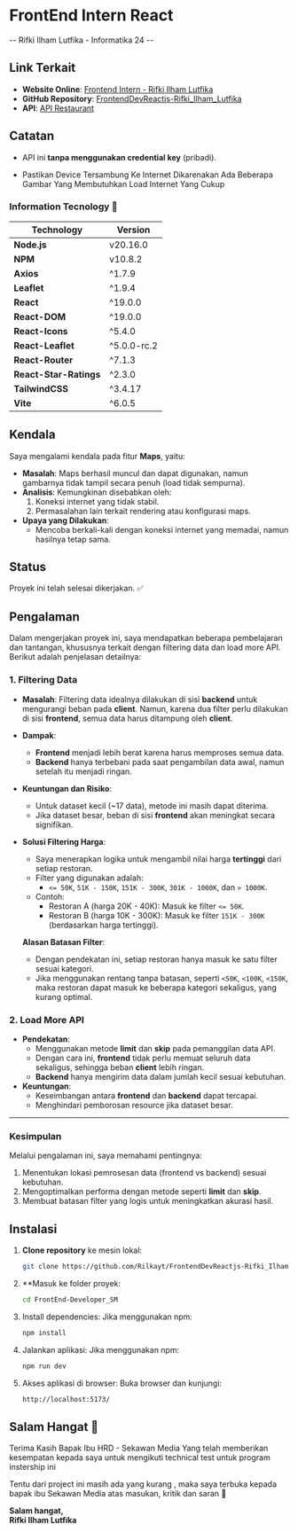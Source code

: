 # FrontEnd Intern React

-- Rifki Ilham Lutfika - Informatika 24 --

## Link Terkait

- **Website Online**: [Frontend Intern - Rifki Ilham Lutfika](https://frontend-intern-rifki-ilham-lutfika.netlify.app/)
- **GitHub Repository**: [FrontendDevReactjs-Rifki_Ilham_Lutfika](https://github.com/Rilkayt/FrontendDevReactjs-Rifki_Ilham_Lutfika)
- **API**: [API Restaurant](https://api-restaurant-gules.vercel.app/api/data)

## Catatan

- API ini **tanpa menggunakan credential key** (pribadi).

- Pastikan Device Tersambung Ke Internet Dikarenakan Ada Beberapa Gambar Yang Membutuhkan Load Internet Yang Cukup

### Information Tecnology 🌟

| Technology             | Version     |
| ---------------------- | ----------- |
| **Node.js**            | v20.16.0    |
| **NPM**                | v10.8.2     |
| **Axios**              | ^1.7.9      |
| **Leaflet**            | ^1.9.4      |
| **React**              | ^19.0.0     |
| **React-DOM**          | ^19.0.0     |
| **React-Icons**        | ^5.4.0      |
| **React-Leaflet**      | ^5.0.0-rc.2 |
| **React-Router**       | ^7.1.3      |
| **React-Star-Ratings** | ^2.3.0      |
| **TailwindCSS**        | ^3.4.17     |
| **Vite**               | ^6.0.5      |

## Kendala

Saya mengalami kendala pada fitur **Maps**, yaitu:

- **Masalah**: Maps berhasil muncul dan dapat digunakan, namun gambarnya tidak tampil secara penuh (load tidak sempurna).
- **Analisis**: Kemungkinan disebabkan oleh:
  1. Koneksi internet yang tidak stabil.
  2. Permasalahan lain terkait rendering atau konfigurasi maps.
- **Upaya yang Dilakukan**:
  - Mencoba berkali-kali dengan koneksi internet yang memadai, namun hasilnya tetap sama.

## Status

Proyek ini telah selesai dikerjakan. ✅

## Pengalaman

Dalam mengerjakan proyek ini, saya mendapatkan beberapa pembelajaran dan tantangan, khususnya terkait dengan filtering data dan load more API. Berikut adalah penjelasan detailnya:

### 1. **Filtering Data**

- **Masalah**: Filtering data idealnya dilakukan di sisi **backend** untuk mengurangi beban pada **client**. Namun, karena dua filter perlu dilakukan di sisi **frontend**, semua data harus ditampung oleh **client**.
- **Dampak**:
  - **Frontend** menjadi lebih berat karena harus memproses semua data.
  - **Backend** hanya terbebani pada saat pengambilan data awal, namun setelah itu menjadi ringan.
- **Keuntungan dan Risiko**:
  - Untuk dataset kecil (~17 data), metode ini masih dapat diterima.
  - Jika dataset besar, beban di sisi **frontend** akan meningkat secara signifikan.
- **Solusi Filtering Harga**:

  - Saya menerapkan logika untuk mengambil nilai harga **tertinggi** dari setiap restoran.
  - Filter yang digunakan adalah:
    - `<= 50K`, `51K - 150K`, `151K - 300K`, `301K - 1000K`, dan `> 1000K`.
  - Contoh:
    - Restoran A (harga 20K - 40K): Masuk ke filter `<= 50K`.
    - Restoran B (harga 10K - 300K): Masuk ke filter `151K - 300K` (berdasarkan harga tertinggi).

  **Alasan Batasan Filter**:

  - Dengan pendekatan ini, setiap restoran hanya masuk ke satu filter sesuai kategori.
  - Jika menggunakan rentang tanpa batasan, seperti `<50K`, `<100K`, `<150K`, maka restoran dapat masuk ke beberapa kategori sekaligus, yang kurang optimal.

### 2. **Load More API**

- **Pendekatan**:
  - Menggunakan metode **limit** dan **skip** pada pemanggilan data API.
  - Dengan cara ini, **frontend** tidak perlu memuat seluruh data sekaligus, sehingga beban **client** lebih ringan.
  - **Backend** hanya mengirim data dalam jumlah kecil sesuai kebutuhan.
- **Keuntungan**:
  - Keseimbangan antara **frontend** dan **backend** dapat tercapai.
  - Menghindari pemborosan resource jika dataset besar.

---

### Kesimpulan

Melalui pengalaman ini, saya memahami pentingnya:

1. Menentukan lokasi pemrosesan data (frontend vs backend) sesuai kebutuhan.
2. Mengoptimalkan performa dengan metode seperti **limit** dan **skip**.
3. Membuat batasan filter yang logis untuk meningkatkan akurasi hasil.

## Instalasi

1. **Clone repository** ke mesin lokal:

   ```bash
   git clone https://github.com/Rilkayt/FrontendDevReactjs-Rifki_Ilham_Lutfika.git
   ```

2. \*\*Masuk ke folder proyek:
   ```bash
   cd FrontEnd-Developer_SM
   ```
3. Install dependencies: Jika menggunakan npm:
   ```bash
   npm install
   ```
4. Jalankan aplikasi: Jika menggunakan npm:
   ```bash
   npm run dev
   ```
5. Akses aplikasi di browser: Buka browser dan kunjungi:
   ```bash
   http://localhost:5173/
   ```

## Salam Hangat 🤝

Terima Kasih Bapak Ibu HRD - Sekawan Media
Yang telah memberikan kesempatan kepada saya untuk mengikuti technical test untuk program instership ini

Tentu dari project ini masih ada yang kurang , maka saya terbuka kepada bapak ibu Sekawan Media atas masukan, kritik dan saran 🌟

**Salam hangat,**  
**Rifki Ilham Lutfika**

